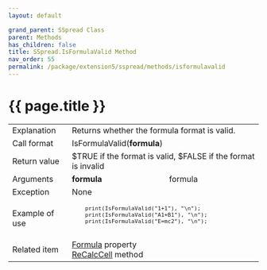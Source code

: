 ```yaml
---
layout: default

grand_parent: SSpread Class
parent: Methods
has_children: false
title: SSpread.IsFormulaValid Method
nav_order: 55
permalink: /package/extension5/sspread/methods/isformulavalid
---
```

# {{ page.title }}

<table>
  <tr>
    <td>Explanation</td>
    <td colspan="2">Returns whether the formula format is valid.</td>
  </tr>
  <tr>
    <td>Call format</td>
    <td colspan="2">IsFormulaValid(<b>formula</b>)</td>
  </tr>
  <tr>
    <td>Return value</td>
    <td colspan="2">$TRUE if the format is valid, $FALSE if the format is invalid</td>
  </tr>  
  <tr>
    <td>Arguments</td>
    <td><b>formula</b></td>
    <td>formula</td>
  </tr>
  <tr>
    <td>Exception</td>
    <td colspan="2">None</td>
  </tr>
  <tr>
    <td>Example of use</td>
    <td colspan="2"><code><pre>
    print(IsFormulaValid("1+1"), "\n");
    print(IsFormulaValid("A1+B1"), "\n");
    print(IsFormulaValid("E=mc2"), "\n");
    </pre></code></td>
  </tr>
   <tr>
    <td>Related item</td>
    <td colspan="2"><a href="/package/extension5/sspread/properties/formula">Formula</a> property<br><a href="/package/extension5/sspread/methods/recalccell">ReCalcCell</a> method</td>
  </tr>
</table>
